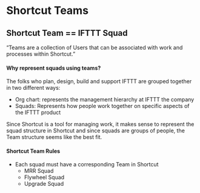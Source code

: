 # Shortcut Teams

## Shortcut Team == IFTTT Squad

“Teams are a collection of Users that can be associated with work and processes within Shortcut.”

#### Why represent squads using teams?

The folks who plan, design, build and support IFTTT are grouped together in two different ways:

* Org chart: represents the management hierarchy at IFTTT the company
* Squads: Represents how people work together on specific aspects of the IFTTT product

Since Shortcut is a tool for managing work, it makes sense to represent the squad structure in Shortcut and since squads are groups of people, the Team structure seems like the best fit.

#### Shortcut Team Rules

* Each squad must have a corresponding Team in Shortcut
  * MRR Squad
  * Flywheel Squad
  * Upgrade Squad

